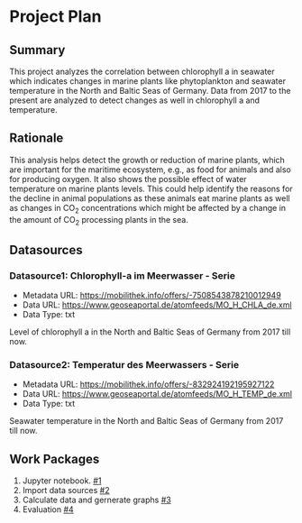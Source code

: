 # Project Plan

## Summary

This project analyzes the correlation between chlorophyll a in seawater which indicates changes in marine plants like phytoplankton and seawater temperature in the North and Baltic Seas of Germany. Data from 2017 to the present are analyzed to detect changes as well in chlorophyll a and temperature. 
## Rationale

This analysis helps detect the growth or reduction of marine plants, which are important for the maritime ecosystem, e.g., as food for animals and also for producing oxygen. It also shows the possible effect of water temperature on marine plants levels. This could help identify the reasons for the decline in animal populations as these animals eat marine plants as well as changes in CO<sub>2</sub> concentrations which might be affected by a change in the amount of CO<sub>2</sub> processing plants in the sea.
## Datasources

### Datasource1: Chlorophyll-a im Meerwasser - Serie 
* Metadata URL: https://mobilithek.info/offers/-7508543878210012949
* Data URL: https://www.geoseaportal.de/atomfeeds/MO_H_CHLA_de.xml
* Data Type: txt

Level of chlorophyll a in the North and Baltic Seas of Germany from 2017 till now.

### Datasource2: Temperatur des Meerwassers - Serie 
* Metadata URL: https://mobilithek.info/offers/-832924192195927122
* Data URL: https://www.geoseaportal.de/atomfeeds/MO_H_TEMP_de.xml
* Data Type: txt  

Seawater temperature in the North and Baltic Seas of Germany from 2017 till now.

## Work Packages

1. Jupyter notebook. [#1](https://github.com/kreisligaspieler/2023-amse/issues/4) 
2. Import data sources [#2](https://github.com/kreisligaspieler/2023-amse/issues/1) 
3. Calculate data and gernerate graphs [#3](https://github.com/kreisligaspieler/2023-amse/issues/2)
4. Evaluation [#4](https://github.com/kreisligaspieler/2023-amse/issues/3) 

